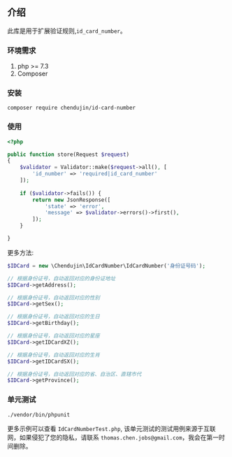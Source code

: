 ## 介绍

此库是用于扩展验证规则,`id_card_number`。

### 环境需求

1. php >= 7.3
2. Composer

### 安装

```shell script
composer require chendujin/id-card-number
```

### 使用

```php
<?php

public function store(Request $request)
{
    $validator = Validator::make($request->all(), [
        'id_number' => 'required|id_card_number'
    ]);
   
    if ($validator->fails()) {
        return new JsonResponse([
            'state' => 'error',
            'message' => $validator->errors()->first(),
        ]);
    }   

}
```

更多方法:

```php
$IDCard = new \Chendujin\IdCardNumber\IdCardNumber('身份证号码');

// 根据身份证号，自动返回对应的身份证地址
$IDCard->getAddress();

// 根据身份证号，自动返回对应的性别
$IDCard->getSex();

// 根据身份证号，自动返回对应的生日
$IDCard->getBirthday();

// 根据身份证号，自动返回对应的星座
$IDCard->getIDCardXZ();

// 根据身份证号，自动返回对应的生肖
$IDCard->getIDCardSX();

// 根据身份证号，自动返回对应的省、自治区、直辖市代
$IDCard->getProvince();
```

### 单元测试

```shell script
./vendor/bin/phpunit
```

更多示例可以查看 `IdCardNumberTest.php`, 该单元测试的测试用例来源于互联网，如果侵犯了您的隐私，请联系 `thomas.chen.jobs@gmail.com`，我会在第一时间删除。